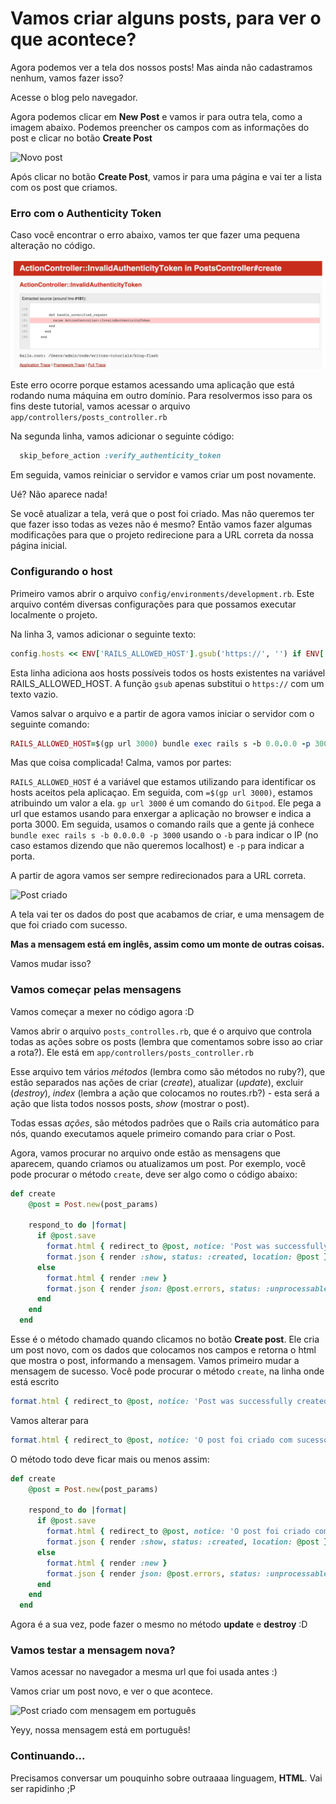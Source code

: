 # Vamos criar alguns posts, para ver o que acontece?

Agora podemos ver a tela dos nossos posts! Mas ainda não cadastramos nenhum, vamos fazer isso?

Acesse o blog pelo navegador.

Agora podemos clicar em **New Post** e vamos ir para outra tela, como a imagem abaixo.
Podemos preencher os campos com as informações do post e clicar no botão **Create Post**

![Novo post](../images/rails/novo_post.png)

Após clicar no botão **Create Post**, vamos ir para uma página e vai ter a lista com os post que criamos.

### Erro com o Authenticity Token

Caso você encontrar o erro abaixo, vamos ter que fazer uma pequena alteração no código.

![Erro do token de autenticação](../images/rails/authenticity_token_error.png)

Este erro ocorre porque estamos acessando uma aplicação que está rodando numa máquina em outro domínio. Para resolvermos isso para os fins deste tutorial, vamos acessar o arquivo `app/controllers/posts_controller.rb`

Na segunda linha, vamos adicionar o seguinte código:

```ruby
  skip_before_action :verify_authenticity_token
```

Em seguida, vamos reiniciar o servidor e vamos criar um post novamente.

Ué? Não aparece nada!

Se você atualizar a tela, verá que o post foi criado. Mas não queremos ter que fazer isso todas as vezes não é mesmo? Então vamos fazer algumas modificações para que o projeto redirecione para a URL correta da nossa página inicial.

### Configurando o host

Primeiro vamos abrir o arquivo `config/environments/development.rb`. Este arquivo contém diversas configurações para que possamos executar localmente o projeto.

Na linha 3, vamos adicionar o seguinte texto:

```ruby
config.hosts << ENV['RAILS_ALLOWED_HOST'].gsub('https://', '') if ENV['RAILS_ALLOWED_HOST']
```

Esta linha adiciona aos hosts possíveis todos os hosts existentes na variável RAILS_ALLOWED_HOST. A função `gsub` apenas substitui o `https://` com um texto vazio.

Vamos salvar o arquivo e a partir de agora vamos iniciar o servidor com o seguinte comando:

```ruby
RAILS_ALLOWED_HOST=$(gp url 3000) bundle exec rails s -b 0.0.0.0 -p 3000
```

Mas que coisa complicada! Calma, vamos por partes:

`RAILS_ALLOWED_HOST` é a variável que estamos utilizando para identificar os hosts aceitos pela aplicaçao. Em seguida, com `=$(gp url 3000)`, estamos atribuindo um valor a ela. `gp url 3000` é um comando do `Gitpod`. Ele pega a url que estamos usando para enxergar a aplicação no browser e indica a porta 3000. Em seguida, usamos o comando rails que a gente já conhece `bundle exec rails s -b 0.0.0.0 -p 3000` usando o `-b` para indicar o IP (no caso estamos dizendo que não queremos localhost) e `-p` para indicar a porta.

A partir de agora vamos ser sempre redirecionados para a URL correta.

![Post criado](../images/rails/post_criado.png)

A tela vai ter os dados do post que acabamos de criar, e uma mensagem de que foi criado com sucesso.

**Mas a mensagem está em inglês, assim como um monte de outras coisas.**

Vamos mudar isso?

### Vamos começar pelas mensagens

Vamos começar a mexer no código agora :D

Vamos abrir o arquivo `posts_controlles.rb`, que é o arquivo que controla todas as ações sobre os posts (lembra que comentamos sobre isso ao criar a rota?). Ele está em `app/controllers/posts_controller.rb`

Esse arquivo tem vários _métodos_ (lembra como são métodos no ruby?), que estão separados nas ações de criar (_create_), atualizar (_update_), excluir (_destroy_), _index_ (lembra a ação que colocamos no routes.rb?) - esta será a ação que lista todos nossos posts, _show_ (mostrar o post).

Todas essas _ações_, são métodos padrões que o Rails cria automático para nós, quando executamos aquele primeiro comando para criar o Post.

Agora, vamos procurar no arquivo onde estão as mensagens que aparecem, quando criamos ou atualizamos um post.
Por exemplo, você pode procurar o método `create`, deve ser algo como o código abaixo:

```ruby
def create
    @post = Post.new(post_params)

    respond_to do |format|
      if @post.save
        format.html { redirect_to @post, notice: 'Post was successfully created.' }
        format.json { render :show, status: :created, location: @post }
      else
        format.html { render :new }
        format.json { render json: @post.errors, status: :unprocessable_entity }
      end
    end
  end
```

Esse é o método chamado quando clicamos no botão **Create post**.
Ele cria um post novo, com os dados que colocamos nos campos e retorna o html que mostra o post, informando a mensagem. Vamos primeiro mudar a mensagem de sucesso. Você pode procurar o método `create`, na linha onde está escrito

```ruby
format.html { redirect_to @post, notice: 'Post was successfully created.' }
```

Vamos alterar para

```ruby
format.html { redirect_to @post, notice: 'O post foi criado com sucesso.' }
```

O método todo deve ficar mais ou menos assim:

```ruby
def create
    @post = Post.new(post_params)

    respond_to do |format|
      if @post.save
        format.html { redirect_to @post, notice: 'O post foi criado com sucesso.' }
        format.json { render :show, status: :created, location: @post }
      else
        format.html { render :new }
        format.json { render json: @post.errors, status: :unprocessable_entity }
      end
    end
  end
```

Agora é a sua vez, pode fazer o mesmo no método **update** e **destroy** :D

### Vamos testar a mensagem nova?

Vamos acessar no navegador a mesma url que foi usada antes :)

Vamos criar um post novo, e ver o que acontece.

![Post criado com mensagem em português](../images/rails/post_criado_portugues.png)

Yeyy, nossa mensagem está em português!


### Continuando...

Precisamos conversar um pouquinho sobre outraaaa linguagem, **HTML**. Vai ser rapidinho ;P
